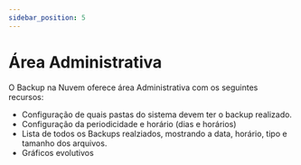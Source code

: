 ```yaml
---
sidebar_position: 5
---
```


# Área Administrativa

O Backup na Nuvem oferece área Administrativa com os seguintes recursos:

-   Configuração de quais pastas do sistema devem ter o backup
    realizado.
-   Configuração da periodicidade e horário (dias e horários)
-   Lista de todos os Backups realziados, mostrando a data, horário,
    tipo e tamanho dos arquivos.
-   Gráficos evolutivos